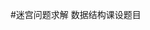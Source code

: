 <!--
 * @Author: liguiyin
 * @Date: 2019-11-27 22:36:59
 * @LastEditTime: 2019-11-28 07:49:49
 * @Description: README
 * @FilePath: \Schtbd:\VS_Code_program\projectExample_2\README.MD
 -->
#迷宫问题求解
数据结构课设题目
